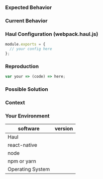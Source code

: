 <!---
BEFORE YOU SUBMIT please read the following:

1) Please search open/closed issues before submitting since someone might have asked the same thing before!

2) Issues on GitHub are only related to problems of haul itself and we cannot answer general React Native or
Webpack questions here.

If you have a support request or question please submit them to 
StackOverflow: http://stackoverflow.com/questions/tagged/react-native using the tag `react-native`

-->

<!--- Provide a general summary of the issue in the title above -->

### Expected Behavior
<!--- If you're describing a bug, tell us what should happen -->
<!--- If you're suggesting a change/improvement, tell us how it should work -->

### Current Behavior
<!--- If describing a bug, tell us what happens instead of the expected behavior -->
<!--- If suggesting a change/improvement, explain the difference from current behavior -->

### Haul Configuration (webpack.haul.js)
<!--- If describing a bug, tell us what your Haul configuration looks like -->

```js
module.exports = {
  // your config here
};
```

### Reproduction
<!--- If you're describing a bug, please let us know which sample code / steps reproduce your problem -->

```js
var your => (code) => here;
```

### Possible Solution
<!--- Not obligatory, but suggest a fix/reason for the bug, -->
<!--- or ideas how to implement the addition or change -->

### Context
<!--- How has this issue affected you? What are you trying to accomplish? -->
<!--- Providing context helps us come up with a solution that is most useful in the real world -->

### Your Environment
<!--- Include as many relevant details about the environment you experienced the bug in -->

| software         | version
| ---------------- | -------
| Haul             |  
| react-native     |  
| node             | 
| npm or yarn      | 
| Operating System |

<!--- CREDITS: This issue template has been copied from https://github.com/babel/babel/edit/7.0/.github/ISSUE_TEMPLATE.md -->
<!--- and adapted for purposes of Haul project -->
